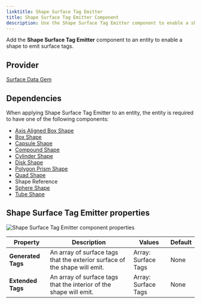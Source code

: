 ```yaml
---
linktitle: Shape Surface Tag Emitter
title: Shape Surface Tag Emitter Component
description: Use the Shape Surface Tag Emitter component to enable a shape to emit surface tags in your Open 3D Engine (O3DE) level.
---
```


Add the **Shape Surface Tag Emitter** component to an entity to enable a shape to emit surface tags.

## Provider

[Surface Data Gem](/docs/user-guide/gems/reference/environment/surface-data)

## Dependencies

When applying Shape Surface Tag Emitter to an entity, the entity is required to have one of the following components:

- [Axis Aligned Box Shape](../shape/axis-aligned-box-shape)
- [Box Shape](../shape/box-shape)
- [Capsule Shape](../shape/capsule-shape)
- [Compound Shape](../shape/compound-shape)
- [Cylinder Shape](../shape/cylinder-shape)
- [Disk Shape](../shape/disk-shape)
- [Polygon Prism Shape](../shape/polygon-prism-shape)
- [Quad Shape](../shape/quad-shape)
- Shape Reference
- [Sphere Shape](../shape/sphere-shape)
- [Tube Shape](../shape/tube-shape)

## Shape Surface Tag Emitter properties

![Shape Surface Tag Emitter component properties](/images/user-guide/components/reference/surface-data/shape-surface-tag-emitter-component.png)

| Property | Description | Values | Default |
|-|-|-|-|
| **Generated Tags** | An array of surface tags that the exterior surface of the shape will emit. | Array: Surface Tags | None |
| **Extended Tags** | An array of surface tags that the interior of the shape will emit. | Array: Surface Tags | None |
